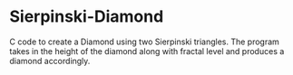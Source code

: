 # Sierpinski-Diamond
C code to create a Diamond using two Sierpinski triangles. The program takes in the height of the diamond along with fractal level and produces a diamond accordingly.
